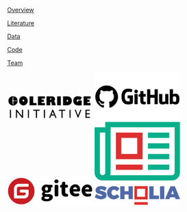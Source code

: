 [Overview](about.md)

[Literature](literature.md)

[Data](data.md)

[Code](code.md)

[Team](team.md)

<img src="/images/logo.png" alt="Coleridge Initiative" width="200"/>
<img src="/images/Github_logo.png" alt="Github" width="200"/>
<img src="/images/Gitee_logo.png" alt="Gitee" width="200"/>
<img src="/images/Scholia_logo.png" alt="Scholia" width="200"/>
